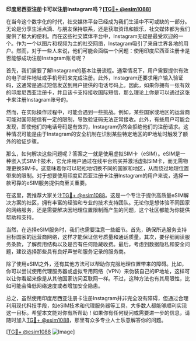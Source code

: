 **印度尼西亚注册卡可以注册Instagram吗？[[TG💪+ @esim1088](https://t.me/s/esim1088)]**

在当今这个数字化的时代，社交媒体平台已经成为我们生活中不可或缺的一部分。无论是分享生活点滴、与朋友保持联系，还是获取资讯和娱乐，社交媒体都为我们提供了极大的便利。而在这些社交媒体平台中，Instagram无疑是最受欢迎的一个。作为一个以图片和视频为主的社交网络，Instagram吸引了来自世界各地的用户。然而，对于一些人来说，他们可能会面临一个问题：使用印度尼西亚注册卡是否能够成功注册Instagram账号呢？

首先，我们需要了解Instagram的基本注册流程。通常情况下，用户需要提供有效的电子邮件地址或手机号码来完成注册。此外，Instagram还要求用户输入验证码，这通常是通过短信发送到用户提供的电话号码上。因此，如果你拥有一张有效的印度尼西亚注册卡，并且该卡支持接收国际短信，那么理论上你是可以通过这张卡来注册Instagram账号的。

然而，在实际操作过程中，可能会遇到一些挑战。例如，某些国家或地区的运营商可能对国际短信有一定的限制，导致验证码无法正常接收。此外，有些用户可能会发现，即使他们的电话号码是有效的，Instagram仍然会拒绝他们的注册请求。这种情况可能是由于Instagram的安全机制在识别某些特定地区的IP地址时触发了额外的验证步骤。

那么，如何解决这些问题呢？答案之一就是使用虚拟SIM卡（eSIM）。eSIM是一种嵌入式SIM卡技术，它允许用户通过在线平台购买并激活虚拟SIM卡，而无需物理更换SIM卡。这意味着你可以轻松地切换不同的国家和地区，从而绕过地理位置带来的限制。对于想要使用印度尼西亚注册卡注册Instagram的用户来说，选择一款可靠的eSIM服务提供商至关重要。

在这里，我推荐大家关注[TG💪+ @esim1088](https://t.me/s/esim1088)。这是一个专注于提供高质量eSIM解决方案的社区，拥有丰富的经验和专业的技术支持团队。无论你是想体验不同国家的网络服务，还是需要解决因地理位置限制而产生的问题，这个社区都能为你提供帮助和支持。

当然，在选择eSIM服务时，我们也需要注意一些细节。首先，确保所选服务支持目标国家的运营商网络，这样才能保证信号质量和通话质量。其次，要仔细阅读服务条款，了解费用结构以及是否有任何隐藏收费。最后，考虑到数据隐私和安全问题，建议选择那些具有良好声誉和服务记录的服务商。

除了使用eSIM之外，还有其他方法可以帮助你克服地理位置带来的障碍。比如，你可以尝试使用代理服务器或虚拟专用网络（VPN）来伪装自己的IP地址，这样可以让你看起来像是从其他国家访问互联网一样。不过，这种方法也有其局限性，比如可能会降低网络速度或者增加安全隐患。

总之，虽然使用印度尼西亚注册卡注册Instagram并非完全没有障碍，但通过合理利用现代科技手段，如eSIM技术和代理服务器等工具，大多数人都能够顺利实现这一目标。希望本文能对你有所帮助！如果你有任何疑问或需要进一步的信息，请随时加入[TG💪+ @esim1088](https://t.me/s/esim1088)，那里有众多专业人士乐意解答你的问题。

[[TG💪+ @esim1088](https://t.me/s/esim1088) ![Image](https://i.postimg.cc/4NQfJmqS/Snipaste-2025-05-13-00-14-12.png)]